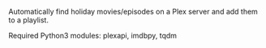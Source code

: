 Automatically find holiday movies/episodes on a Plex server and add them to a playlist.

Required Python3 modules: plexapi, imdbpy, tqdm
